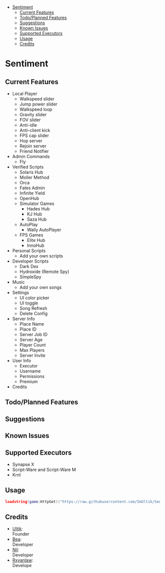 - [Sentiment](#sentiment)
  - [Current Features](#current-features)
  - [Todo/Planned Features](#todoplanned-features)
  - [Suggestions](#suggestions)
  - [Known Issues](#known-issues)
  - [Supported Executors](#supported-executors)
  - [Usage](#usage)
  - [Credits](#credits)

# Sentiment
## Current Features
- Local Player
  - Walkspeed slider
  - Jump power  slider 
  - Walkspeed loop 
  - Gravity slider
  - FOV slider
  - Anti-idle
  - Anti-client kick
  - FPS cap slider
  - Hop server 
  - Rejoin server
  - Friend Notifier
- Admin Commands
  - Fly
- Verified Scripts 
  - Solaris Hub
  - Moller Method
  - Orca
  - Fates Admin
  - Infinite Yield
  - OpenHub
  - Simulator Games
    - Hades Hub
    - KJ Hub
    - Saza Hub
  - AutoPlay 
    - Wally AutoPlayer
  - FPS Games
    - Elite Hub
    - InnoHub
- Personal Scripts
  - Add your own scripts 
- Developer Scripts
  - Dark Dex
  - Hydroxide (Remote Spy)
  - SimpleSpy
- Music 
  - Add your own songs
- Settings
  - UI color picker
  - UI toggle
  - Song Refresh
  - Delete Config
- Server Info
  - Place Name 
  - Place ID
  - Server Job ID
  - Server Age
  - Player Count
  - Max Players
  - Server Invite
- User Info
  - Executor 
  - Username
  - Permissions
  - Premium
- Credits

## Todo/Planned Features

## Suggestions

## Known Issues


## Supported Executors
- Synapse X
- Script-Ware and Script-Ware M
- Krnl

## Usage
```lua
loadstring(game:HttpGet(("https://raw.githubusercontent.com/ImUltik/Sentiment-Source/main/sentiment.lua?token=<token>"),true))()
```

## Credits
- [Ultik](https://github.com/ImUltik):<br/>
  Founder
- [Bea](https://github.com/beailotus):<br/>
  Developer
- [Nil](https://github.com/nilIsHot):<br/>
  Developer
- [Rxyanlaw](https://github.com/Rxyanlaw):<br/>
  Develope
